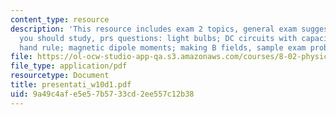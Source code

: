```yaml
---
content_type: resource
description: 'This resource includes exam 2 topics, general exam suggestions, what
  you should study, prs questions: light bulbs; DC circuits with capacitors; right
  hand rule; magnetic dipole moments; making B fields, sample exam problems and solutions.'
file: https://ol-ocw-studio-app-qa.s3.amazonaws.com/courses/8-02-physics-ii-electricity-and-magnetism-spring-2007/9a49c4afe5e57b5733cd2ee557c12b38_presentati_w10d1.pdf
file_type: application/pdf
resourcetype: Document
title: presentati_w10d1.pdf
uid: 9a49c4af-e5e5-7b57-33cd-2ee557c12b38
---
```

